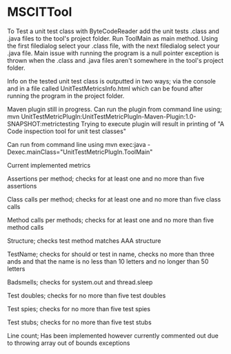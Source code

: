 # MSCITTool

To Test a unit test class with ByteCodeReader add the unit tests .class and .java files to the tool's project folder. 
Run ToolMain as main method. Using the first filedialog select your .class file, with the next filedialog select your .java file. 
Main issue with running the program is a null pointer exception is thrown when the .class and .java files aren't somewhere in the tool's project folder. 

Info on the tested unit test class is outputted in two ways; via the console and in a file called UnitTestMetricsInfo.html which can be found after running 
the program in the project folder. 

Maven plugin still in progress. Can run the plugin from command line using;
mvn UnitTestMetricPlugIn:UnitTestMetricPlugIn-Maven-Plugin:1.0-SNAPSHOT:metrictesting
Trying to execute plugin will result in printing of "A Code inspection tool for unit test classes"

Can run from command line using mvn exec:java -Dexec.mainClass="UnitTestMetricPlugIn.ToolMain"


Current implemented metrics 

Assertions per method; checks for at least one and no more than five assertions 

Class calls per method; checks for at least one and no more than five class calls 

Method calls per methods; checks for at least one and no more than five method calls 

Structure; checks test method matches AAA structure 

TestName; checks for should or test in name, checks no more than three ands and that the name is no less than 10 letters and no longer than 50 letters 

Badsmells; checks for system.out and thread.sleep 

Test doubles; checks for no more than five test doubles 

Test spies; checks for no more than five test spies 

Test stubs; checks for no more than five test stubs 

Line count; Has been implemented however currently commented out due to throwing array out of bounds exceptions 

